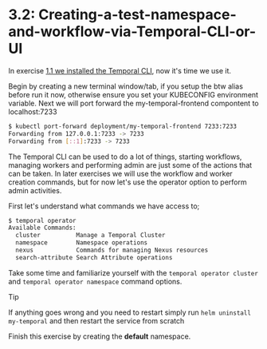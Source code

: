 # 3.2: Creating-a-test-namespace-and-workflow-via-Temporal-CLI-or-UI

In exercise [1.1 we installed the Temporal CLI](../1.Preparing-Your-Environment/1.1.Installing-prerequisites.md), now it's time we use it. 

Begin by creating a new terminal window/tab, if you setup the btw alias before run it now, otherwise ensure you set your KUBECONFIG environment variable. Next we will port forward the my-temporal-frontend compontent to localhost:7233


```bash
$ kubectl port-forward deployment/my-temporal-frontend 7233:7233
Forwarding from 127.0.0.1:7233 -> 7233
Forwarding from [::1]:7233 -> 7233
```


The Temporal CLI can be used to do a lot of things, starting workflows, managing workers and performing admin are just some of the actions that can be taken. In later exercises we will use the workflow and worker creation commands, but for now let's use the operator option to perform admin activities.

First let's understand what commands we have access to;
```bash
$ temporal operator
Available Commands:
  cluster          Manage a Temporal Cluster
  namespace        Namespace operations
  nexus            Commands for managing Nexus resources
  search-attribute Search Attribute operations
  ```

Take some time and familiarize yourself with the `temporal operator cluster` and `temporal operator namespace` command options.

> [!TIP]
> If anything goes wrong and you need to restart simply run `helm uninstall my-temporal` and then restart the service from scratch

Finish this exercise by creating the **default** namespace.
